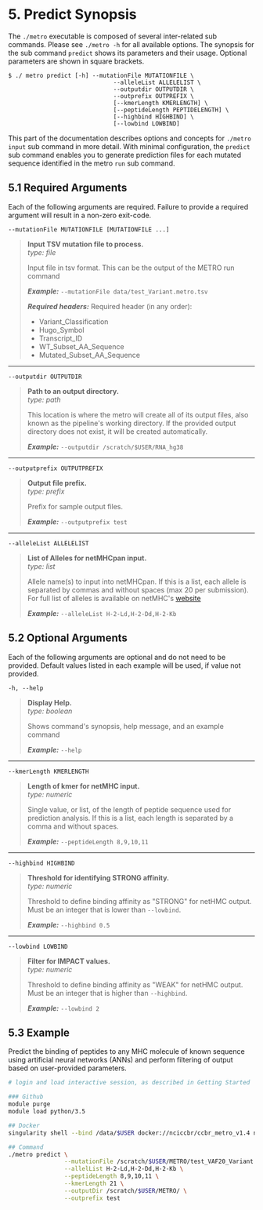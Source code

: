 # 5. Predict Synopsis
The `./metro` executable is composed of several inter-related sub commands. Please see `./metro -h` for all available options. The synopsis for the sub command `predict` shows its parameters and their usage. Optional parameters are shown in square brackets.

```
$ ./ metro predict [-h] --mutationFile MUTATIONFILE \
                              --alleleList ALLELELIST \
                              --outputdir OUTPUTDIR \
                              --outprefix OUTPREFIX \
                              [--kmerLength KMERLENGTH] \
                              [--peptideLength PEPTIDELENGTH] \
                              [--highbind HIGHBIND] \
                              [--lowbind LOWBIND]
```

This part of the documentation describes options and concepts for `./metro input` sub command in more detail. With minimal configuration, the `predict` sub command enables you to generate prediction files for each mutated sequence identified in the metro `run` sub command.

## 5.1 Required Arguments
Each of the following arguments are required. Failure to provide a required argument will result in a non-zero exit-code.

`--mutationFile MUTATIONFILE [MUTATIONFILE ...]`  
> **Input TSV mutation file to process.**  
> *type: file*  
> 
> Input file in tsv format. This can be the output of the METRO run command
> 
> ***Example:*** 
> `--mutationFile data/test_Variant.metro.tsv`
>
> ***Required headers:***
> Required header (in any order):
> - Variant_Classification
> - Hugo_Symbol	
> - Transcript_ID
> - WT_Subset_AA_Sequence
> - Mutated_Subset_AA_Sequence
---  
  `--outputdir OUTPUTDIR`
> **Path to an output directory.**   
> *type: path*
>   
> This location is where the metro will create all of its output files, also known as the pipeline's working directory. If the provided output directory does not exist, it will be created automatically.
> 
> ***Example:*** 
> `--outputdir /scratch/$USER/RNA_hg38`
---  
  `--outputprefix OUTPUTPREFIX`
> **Output file prefix.**   
> *type: prefix*
>   
> Prefix for sample output files.
> 
> ***Example:*** 
> `--outputprefix test`
---  
  `--alleleList ALLELELIST`
> **List of Alleles for netMHCpan input.**   
> *type: list*
>   
> Allele name(s) to input into netMHCpan. If this is a list, each allele is separated by commas and without spaces (max 20 per submission). For full list of alleles is available on netMHC's [website](https://services.healthtech.dtu.dk/services/NetMHCpan-4.1/MHC_allele_names.txt)
> 
> ***Example:*** 
> `--alleleList H-2-Ld,H-2-Dd,H-2-Kb`

## 5.2 Optional Arguments
Each of the following arguments are optional and do not need to be provided. Default values listed in each example will be used, if value not provided.

  `-h, --help`            
> **Display Help.**  
> *type: boolean*
> 
> Shows command's synopsis, help message, and an example command
> 
> ***Example:*** 
> `--help`
---  
  `--kmerLength KMERLENGTH`
> **Length of kmer for netMHC input.**   
> *type: numeric*
>   
> Single value, or list, of the length of peptide sequence used for prediction analysis. If this is a list, each length is separated by a comma and without spaces.
> 
> ***Example:*** 
> `--peptideLength 8,9,10,11`
---
  `--highbind HIGHBIND`
> **Threshold for identifying STRONG affinity.**   
> *type: numeric*
>   
> Threshold to define binding affinity as "STRONG" for netHMC output. Must be an integer that is lower than `--lowbind`.
> 
> ***Example:*** 
> `--highbind 0.5`
---
  `--lowbind LOWBIND`
> **Filter for IMPACT values.**   
> *type: numeric*
>   
> Threshold to define binding affinity as "WEAK" for netHMC output. Must be an integer that is higher than `--highbind`.
> 
> ***Example:*** 
> `--lowbind 2`

## 5.3 Example
Predict the binding of peptides to any MHC molecule of known sequence using artificial neural networks (ANNs) and perform filtering of output based on user-provided parameters.

```bash 
# login and load interactive session, as described in Getting Started

### Github
module purge
module load python/3.5

## Docker
singularity shell --bind /data/$USER docker://nciccbr/ccbr_metro_v1.4 nciccbr/ccbr_metro_v1.4

## Command 
./metro predict \
                --mutationFile /scratch/$USER/METRO/test_VAF20_Variant.metro.tsv \
                --allelList H-2-Ld,H-2-Dd,H-2-Kb \
                --peptideLength 8,9,10,11 \
                --kmerLength 21 \
                --outputDir /scratch/$USER/METRO/ \
                --outprefix test
```
